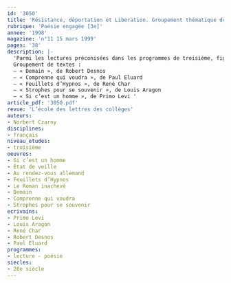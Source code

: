 ```yaml
---
id: '3050'
title: 'Résistance, déportation et Libération. Groupement thématique de poèmes'
rubrique: 'Poésie engagée [3e]'
annee: '1998'
magazine: 'n°11 15 mars 1999'
pages: '38'
description: |-
  'Parmi les lectures préconisées dans les programmes de troisième, figure la poésie engagée. Dans cette perspective, il a paru intéressant d’étudier des poèmes écrits pendant ou après la Seconde Guerre mondiale. Outre le lien que l’on peut établir avec le programme d’histoire, cette étude permet de travailler sur les formes poétiques sans négliger la portée politique de ces textes.
  Groupement de textes :
  – « Demain », de Robert Desnos
  – « Comprenne qui voudra », de Paul Eluard 
  – « Feuillets d’Hypnos », de René Char 
  – « Strophes pour se souvenir », de Louis Aragon
  – « Si c’est un homme », de Primo Levi '
article_pdf: '3050.pdf'
revue: 'L’école des lettres des collèges'
auteurs:
- Norbert Czarny
disciplines:
- français
niveau_etudes:
- troisième
oeuvres:
- Si c’est un homme
- État de veille
- Au rendez-vous allemand
- Feuillets d’Hypnos
- Le Roman inachevé
- Demain
- Comprenne qui voudra
- Strophes pour se souvenir
ecrivains:
- Primo Levi
- Louis Aragon
- René Char
- Robert Desnos
- Paul Eluard
programmes:
- lecture - poésie
siecles:
- 20e siècle
---
```

